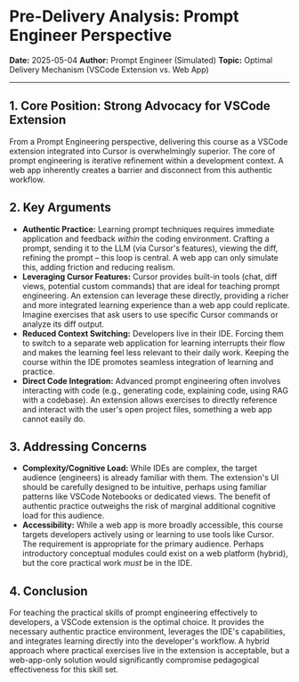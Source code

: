 # Pre-Delivery Analysis: Prompt Engineer Perspective

**Date:** 2025-05-04
**Author:** Prompt Engineer (Simulated)
**Topic:** Optimal Delivery Mechanism (VSCode Extension vs. Web App)

---

## 1. Core Position: Strong Advocacy for VSCode Extension

From a Prompt Engineering perspective, delivering this course as a VSCode extension integrated into Cursor is overwhelmingly superior. The core of prompt engineering is iterative refinement within a development context. A web app inherently creates a barrier and disconnect from this authentic workflow.

## 2. Key Arguments

*   **Authentic Practice:** Learning prompt techniques requires immediate application and feedback *within* the coding environment. Crafting a prompt, sending it to the LLM (via Cursor's features), viewing the diff, refining the prompt – this loop is central. A web app can only simulate this, adding friction and reducing realism.
*   **Leveraging Cursor Features:** Cursor provides built-in tools (chat, diff views, potential custom commands) that are ideal for teaching prompt engineering. An extension can leverage these directly, providing a richer and more integrated learning experience than a web app could replicate. Imagine exercises that ask users to use specific Cursor commands or analyze its diff output.
*   **Reduced Context Switching:** Developers live in their IDE. Forcing them to switch to a separate web application for learning interrupts their flow and makes the learning feel less relevant to their daily work. Keeping the course within the IDE promotes seamless integration of learning and practice.
*   **Direct Code Integration:** Advanced prompt engineering often involves interacting with code (e.g., generating code, explaining code, using RAG with a codebase). An extension allows exercises to directly reference and interact with the user's open project files, something a web app cannot easily do.

## 3. Addressing Concerns

*   **Complexity/Cognitive Load:** While IDEs are complex, the target audience (engineers) is already familiar with them. The extension's UI should be carefully designed to be intuitive, perhaps using familiar patterns like VSCode Notebooks or dedicated views. The benefit of authentic practice outweighs the risk of marginal additional cognitive load for this audience.
*   **Accessibility:** While a web app is more broadly accessible, this course targets developers actively using or learning to use tools like Cursor. The requirement is appropriate for the primary audience. Perhaps introductory conceptual modules could exist on a web platform (hybrid), but the core practical work *must* be in the IDE.

## 4. Conclusion

For teaching the practical skills of prompt engineering effectively to developers, a VSCode extension is the optimal choice. It provides the necessary authentic practice environment, leverages the IDE's capabilities, and integrates learning directly into the developer's workflow. A hybrid approach where practical exercises live in the extension is acceptable, but a web-app-only solution would significantly compromise pedagogical effectiveness for this skill set. 